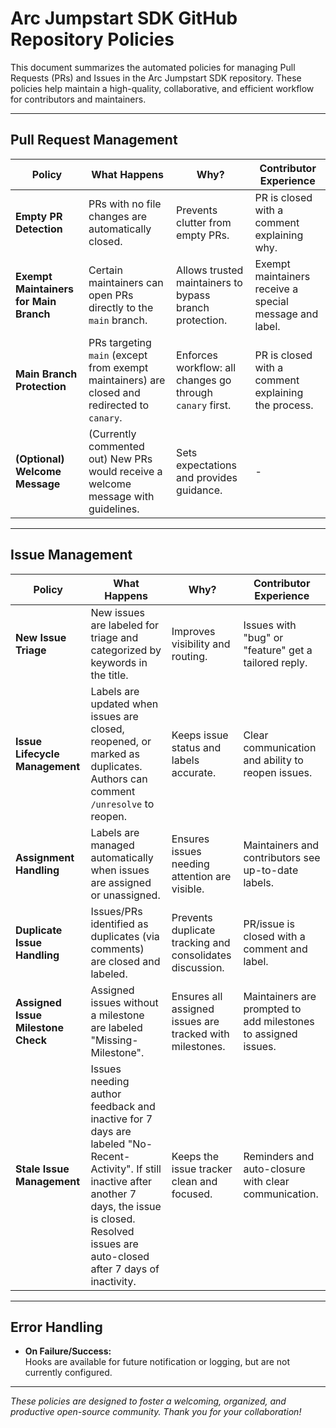 # Arc Jumpstart SDK GitHub Repository Policies

This document summarizes the automated policies for managing Pull Requests (PRs) and Issues in the Arc Jumpstart SDK repository. These policies help maintain a high-quality, collaborative, and efficient workflow for contributors and maintainers.

---

## Pull Request Management

| Policy                        | What Happens                                                                                  | Why?                                                      | Contributor Experience                                   |
|-------------------------------|----------------------------------------------------------------------------------------------|-----------------------------------------------------------|---------------------------------------------------------|
| **Empty PR Detection**        | PRs with no file changes are automatically closed.                                           | Prevents clutter from empty PRs.                          | PR is closed with a comment explaining why.             |
| **Exempt Maintainers for Main Branch** | Certain maintainers can open PRs directly to the `main` branch.                                 | Allows trusted maintainers to bypass branch protection.    | Exempt maintainers receive a special message and label. |
| **Main Branch Protection**    | PRs targeting `main` (except from exempt maintainers) are closed and redirected to `canary`. | Enforces workflow: all changes go through `canary` first. | PR is closed with a comment explaining the process.     |
| **(Optional) Welcome Message**| (Currently commented out) New PRs would receive a welcome message with guidelines.           | Sets expectations and provides guidance.                  | -                                                       |

---

## Issue Management

| Policy                        | What Happens                                                                                  | Why?                                                      | Contributor Experience                                   |
|-------------------------------|----------------------------------------------------------------------------------------------|-----------------------------------------------------------|---------------------------------------------------------|
| **New Issue Triage**          | New issues are labeled for triage and categorized by keywords in the title.                  | Improves visibility and routing.                          | Issues with "bug" or "feature" get a tailored reply.    |
| **Issue Lifecycle Management**| Labels are updated when issues are closed, reopened, or marked as duplicates. Authors can comment `/unresolve` to reopen. | Keeps issue status and labels accurate.                   | Clear communication and ability to reopen issues.       |
| **Assignment Handling**       | Labels are managed automatically when issues are assigned or unassigned.                     | Ensures issues needing attention are visible.             | Maintainers and contributors see up-to-date labels.     |
| **Duplicate Issue Handling**  | Issues/PRs identified as duplicates (via comments) are closed and labeled.                   | Prevents duplicate tracking and consolidates discussion.  | PR/issue is closed with a comment and label.            |
| **Assigned Issue Milestone Check** | Assigned issues without a milestone are labeled "Missing-Milestone".                        | Ensures all assigned issues are tracked with milestones.  | Maintainers are prompted to add milestones to assigned issues. |
| **Stale Issue Management**    | Issues needing author feedback and inactive for 7 days are labeled "No-Recent-Activity". If still inactive after another 7 days, the issue is closed. Resolved issues are auto-closed after 7 days of inactivity. | Keeps the issue tracker clean and focused.                | Reminders and auto-closure with clear communication.    |

---

## Error Handling

- **On Failure/Success:**  
  Hooks are available for future notification or logging, but are not currently configured.

---

_These policies are designed to foster a welcoming, organized, and productive open-source community. Thank you for your collaboration!_
